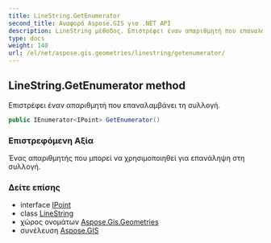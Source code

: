 ```yaml
---
title: LineString.GetEnumerator
second_title: Αναφορά Aspose.GIS για .NET API
description: LineString μέθοδος. Επιστρέφει έναν απαριθμητή που επαναλαμβάνει τη συλλογή.
type: docs
weight: 140
url: /el/net/aspose.gis.geometries/linestring/getenumerator/
---
```

## LineString.GetEnumerator method

Επιστρέφει έναν απαριθμητή που επαναλαμβάνει τη συλλογή.

```csharp
public IEnumerator<IPoint> GetEnumerator()
```

### Επιστρεφόμενη Αξία

Ένας απαριθμητής που μπορεί να χρησιμοποιηθεί για επανάληψη στη συλλογή.

### Δείτε επίσης

* interface [IPoint](../../ipoint/)
* class [LineString](../)
* χώρος ονομάτων [Aspose.Gis.Geometries](../../linestring/)
* συνέλευση [Aspose.GIS](../../../)


